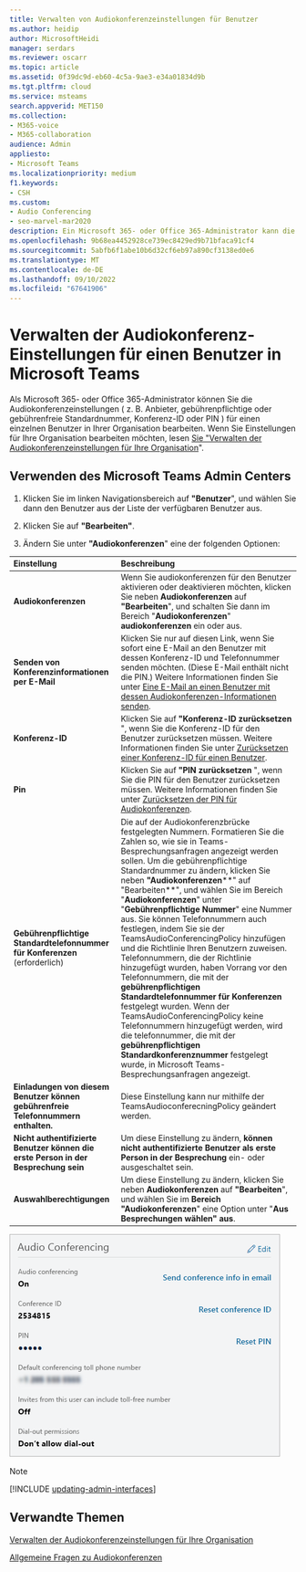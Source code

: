 ```yaml
---
title: Verwalten von Audiokonferenzeinstellungen für Benutzer
ms.author: heidip
author: MicrosoftHeidi
manager: serdars
ms.reviewer: oscarr
ms.topic: article
ms.assetid: 0f39dc9d-eb60-4c5a-9ae3-e34a01834d9b
ms.tgt.pltfrm: cloud
ms.service: msteams
search.appverid: MET150
ms.collection:
- M365-voice
- M365-collaboration
audience: Admin
appliesto:
- Microsoft Teams
ms.localizationpriority: medium
f1.keywords:
- CSH
ms.custom:
- Audio Conferencing
- seo-marvel-mar2020
description: Ein Microsoft 365- oder Office 365-Administrator kann die Teams-Audiokonferenzeinstellungen bearbeiten, einschließlich Anbieter, gebührenpflichtiger oder gebührenfreier Standardnummer, Konferenz-ID oder PIN für einen Benutzer.
ms.openlocfilehash: 9b68ea4452928ce739ec8429ed9b71bfaca91cf4
ms.sourcegitcommit: 5abfb6f1abe10b6d32cf6eb97a890cf3138ed0e6
ms.translationtype: MT
ms.contentlocale: de-DE
ms.lasthandoff: 09/10/2022
ms.locfileid: "67641906"
---
```

# <a name="manage-the-audio-conferencing-settings-for-a-user-in-microsoft-teams"></a>Verwalten der Audiokonferenz-Einstellungen für einen Benutzer in Microsoft Teams

Als Microsoft 365- oder Office 365-Administrator können Sie die Audiokonferenzeinstellungen ( z. B. Anbieter, gebührenpflichtige oder gebührenfreie Standardnummer, Konferenz-ID oder PIN ) für einen einzelnen Benutzer in Ihrer Organisation bearbeiten. Wenn Sie Einstellungen für Ihre Organisation bearbeiten möchten, lesen [Sie "Verwalten der Audiokonferenzeinstellungen für Ihre Organisation](manage-the-audio-conferencing-settings-for-my-organization-in-teams.md)".

## <a name="using-the-microsoft-teams-admin-center"></a>Verwenden des Microsoft Teams Admin Centers

1. Klicken Sie im linken Navigationsbereich auf **"Benutzer**", und wählen Sie dann den Benutzer aus der Liste der verfügbaren Benutzer aus.

2. Klicken Sie auf **"Bearbeiten"**.

3. Ändern Sie unter **"Audiokonferenzen**" eine der folgenden Optionen:

|**Einstellung**|**Beschreibung**|
|:-----|:-----|
|**Audiokonferenzen**|Wenn Sie audiokonferenzen für den Benutzer aktivieren oder deaktivieren möchten, klicken Sie neben **Audiokonferenzen** auf **"Bearbeiten**", und schalten Sie dann im Bereich "**Audiokonferenzen**" **audiokonferenzen** ein oder aus.|
|**Senden von Konferenzinformationen per E-Mail**  |Klicken Sie nur auf diesen Link, wenn Sie sofort eine E-Mail an den Benutzer mit dessen Konferenz-ID und Telefonnummer senden möchten. (Diese E-Mail enthält nicht die PIN.) Weitere Informationen finden Sie unter [Eine E-Mail an einen Benutzer mit dessen Audiokonferenzen-Informationen senden](send-an-email-to-a-user-with-their-dial-in-information-in-teams.md).  |
|**Konferenz-ID**  |Klicken Sie auf **"Konferenz-ID zurücksetzen** ", wenn Sie die Konferenz-ID für den Benutzer zurücksetzen müssen. Weitere Informationen finden Sie unter [Zurücksetzen einer Konferenz-ID für einen Benutzer](reset-a-conference-id-for-a-user-in-teams.md).  |
|**Pin** |Klicken Sie auf **"PIN zurücksetzen** ", wenn Sie die PIN für den Benutzer zurücksetzen müssen. Weitere Informationen finden Sie unter [Zurücksetzen der PIN für Audiokonferenzen](reset-the-audio-conferencing-pin-in-teams.md). |
|**Gebührenpflichtige Standardtelefonnummer für Konferenzen** (erforderlich) |Die auf der Audiokonferenzbrücke festgelegten Nummern. Formatieren Sie die Zahlen so, wie sie in Teams-Besprechungsanfragen angezeigt werden sollen. Um die gebührenpflichtige Standardnummer zu ändern, klicken Sie neben **"Audiokonferenzen****" auf "Bearbeiten**", und wählen Sie im Bereich "**Audiokonferenzen**" unter "**Gebührenpflichtige Nummer**" eine Nummer aus. Sie können Telefonnummern auch festlegen, indem Sie sie der TeamsAudioConferencingPolicy hinzufügen und die Richtlinie Ihren Benutzern zuweisen. Telefonnummern, die der Richtlinie hinzugefügt wurden, haben Vorrang vor den Telefonnummern, die mit der **gebührenpflichtigen Standardtelefonnummer für Konferenzen** festgelegt wurden. Wenn der TeamsAudioConferencingPolicy keine Telefonnummern hinzugefügt werden, wird die telefonnummer, die mit der **gebührenpflichtigen Standardkonferenznummer** festgelegt wurde, in Microsoft Teams-Besprechungsanfragen angezeigt. |
|**Einladungen von diesem Benutzer können gebührenfreie Telefonnummern enthalten.**|Diese Einstellung kann nur mithilfe der TeamsAudioconferecningPolicy geändert werden. |
|**Nicht authentifizierte Benutzer können die erste Person in der Besprechung sein**|Um diese Einstellung zu ändern, **können nicht authentifizierte Benutzer als erste Person in der Besprechung** ein- oder ausgeschaltet sein.
|**Auswahlberechtigungen**|Um diese Einstellung zu ändern, klicken Sie neben **Audiokonferenzen** auf **"Bearbeiten**", und wählen Sie im **Bereich "Audiokonferenzen**" eine Option unter "**Aus Besprechungen wählen" aus**.|

![Zeigt die Audiokonferenzeinstellungen für einen Benutzer an.](media/teams-manage-audio-conferencing-settings-for-a-user-image1.png)

> [!Note]
> [!INCLUDE [updating-admin-interfaces](includes/updating-admin-interfaces.md)]

## <a name="related-topics"></a>Verwandte Themen

[Verwalten der Audiokonferenzeinstellungen für Ihre Organisation](manage-the-audio-conferencing-settings-for-my-organization-in-teams.md)

[Allgemeine Fragen zu Audiokonferenzen](audio-conferencing-common-questions.md)
